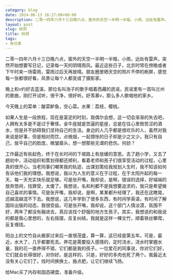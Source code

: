 ```yaml
---
category: blog
date: 2014-06-13 18:27:00+00:00
description: 二零一四年六月十三日晚六点，窗外的天空一半明一半暗，小雨，远处有雷声。突然开始想
layout: post
slug: 树洞
title: 树洞
tags:
- 未分类
---
```


二零一四年六月十三日晚六点，窗外的天空一半明一半暗，小雨，远处有雷声。突然开始想要写日记，记录每一天的阴晴雨风。最近这些日子，北京时常在傍晚或者下午时来一场雷雨，雷雨过后天再放晴。朋友圈里晒天空的照片不停的刷屏，感觉每一张都很好看，风景让每个人都变成了摄影家。  
  
晚上和v约好去蓝溪，那位名叫浩子的歌手唱着西藏的民谣，民谣里有一首叫兰州的歌曲，刚打开试听，很干净，很好听。好羡慕v，那么多人歌唱他的家乡。  
  
今天晚上的菜单：酸菜鲈鱼，空心菜。水果：荔枝，樱桃。  
  
如果人生是一段旅程，现在是富足的时刻，我偶尔会想，这一切会渐渐的失去吧，人拥有太多是不是过于奢侈。金牛座就是苦逼的星座，总是在往心里倒苦涩的酒水，但是并不妨碍我们坚持自己的生活。身边的人几乎都是很欢乐的人，虽然对我来说是好事，但是相对而饮，点根烟，一起惆怅的日子却是少之又少。我只有自己，放平自己的脸庞，微皱眉头，想一想那些无谓的悲伤。何妨？  
  
工作最近有些起色，终于在长时间的下坡路上有放缓的意思。去了趟小学，又去了趟初中，活动组织和策划得都还顺利，看着老师和孩子们很享受活动的过程，心里真的很开心。当老同事们嘲笑我的轨迹，出谋划策给我规划人生时，我不知该如何告诉他们我的理想。我想说，我以为人生的意义在于过程，在于太阳升起的每一天，每一天充实快乐就足够。可是张开嘴，我却说，是啊，错误的选择，好端端的放弃悠闲，找罪受，太傻了。我想说，名和利都不是我想要追求的，我只是希望做自己喜欢的事情。可是张开嘴，我却说，是啊，某某都升经理了，我还在这瞎晃，还越混越混不下去。我想说，这几年学到了很多东西，有时间学英语，有时间了解国际出版的动态，我很受益。可是张开嘴，我却说，这个部门人情淡漠，氛围不好，两年了都没有融进去，真应该找个舒服的地方生孩子。其实，我想说的和我说的都是我心里想的，左右摇摆，反复纠结，我就是这样一棵文竹，顺着铁丝攀爬，反复缠绕。  
  
阳台上的文竹自从搬家过来后一直很茂盛，算一算，这已经是第五年。可是，最近，水大了，几乎都要死去。养花是需要投入感情的，定时浇水，浇水时掌握水量，我的花一直养得不错，它们都是我的孩子。一位爱花的同事说，你对它们好，它们就会长得很好，对你好。是这样的，只是，好好的多肉也死了两个。我最近太没有关心它们了。找时间换换土，施点肥，让它们继续飞扬。  
  
给Mac买了内存和固态硬盘，准备升级。
